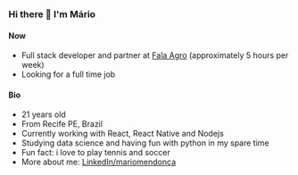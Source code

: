 ### Hi there 👋 I'm Mário

#### Now 
- Full stack developer and partner at <a href="https://falaagro.com/" target="blank">Fala Agro</a> (approximately 5 hours per week)
- Looking for a full time job

#### Bio
- 21 years old
- From Recife PE, Brazil
- Currently working with React, React Native and Nodejs 
- Studying data science and having fun with python in my spare time
- Fun fact: i love to play tennis and soccer
- More about me: <a href="https://www.linkedin.com/in/mariommendonca/" target="blank">LinkedIn/mariomendonca</a>
